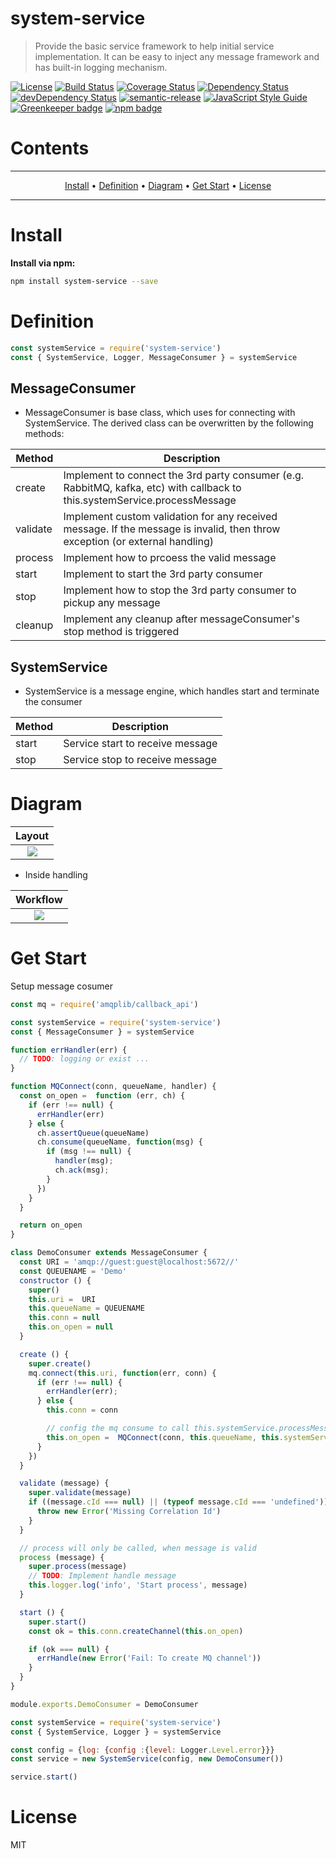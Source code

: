 # system-service
> Provide the basic service framework to help initial service implementation.  It can be easy to inject any message framework and has built-in logging mechanism.

[![License](https://img.shields.io/badge/license-MIT-green.svg)](https://github.com/leocwlam/system-service/blob/master/LICENSE)
[![Build Status](https://travis-ci.org/leocwlam/system-service.svg?branch=master)](https://travis-ci.org/leocwlam/system-service)
[![Coverage Status](https://coveralls.io/repos/github/leocwlam/system-service/badge.svg?branch=master)](https://coveralls.io/github/leocwlam/system-service?branch=master)
[![Dependency Status](https://david-dm.org/leocwlam/system-service.svg)](https://david-dm.org/leocwlam/system-service)
[![devDependency Status](https://david-dm.org/leocwlam/system-service/dev-status.svg)](https://david-dm.org/leocwlam/system-service?type=dev)
[![semantic-release](https://img.shields.io/badge/%20%20%F0%9F%93%A6%F0%9F%9A%80-semantic--release-e10079.svg)](https://github.com/semantic-release/semantic-release)
[![JavaScript Style Guide](https://img.shields.io/badge/code_style-standard-brightgreen.svg)](https://standardjs.com)
[![Greenkeeper badge](https://badges.greenkeeper.io/leocwlam/system-service.svg)](https://greenkeeper.io/)
[![npm badge](https://img.shields.io/npm/v/system-service/latest.svg)](https://www.npmjs.com/package/system-service)

# Contents
-------

<p align="center">
    <a href="#install">Install</a> &bull;
    <a href="#definition">Definition</a> &bull;
    <a href="#diagram">Diagram</a> &bull;
    <a href="#get-start">Get Start</a> &bull;
    <a href="#license">License</a>
</p>

-------

# <a name="install"></a>Install
**Install via npm:**
``` bash
npm install system-service --save
```


# <a name="definition"></a>Definition
``` js
const systemService = require('system-service')
const { SystemService, Logger, MessageConsumer } = systemService
```

## MessageConsumer
- MessageConsumer is base class, which uses for connecting with SystemService.  The derived class can be overwritten by the following methods:

| Method   | Description                                                                                                                  |
|----------|------------------------------------------------------------------------------------------------------------------------------|
| create   | Implement to connect the 3rd party consumer (e.g. RabbitMQ, kafka, etc) with callback to this.systemService.processMessage   |
| validate | Implement custom validation for any received message. If the message is invalid, then throw exception (or external handling) |
| process  | Implement how to prcoess the valid message                                                                                   |
| start    | Implement to start the 3rd party consumer                                                                                    |
| stop     | Implement how to stop the 3rd party consumer to pickup any message                                                           |
| cleanup  | Implement any cleanup after messageConsumer's stop method is triggered                                                       |

## SystemService
- SystemService is a message engine, which handles start and terminate the consumer

| Method | Description                      |
|--------|----------------------------------|
| start  | Service start to receive message |
| stop   | Service stop to receive message  |

# <a name="diagram"></a>Diagram

| Layout |
|--------|
|<div align="center"><img src="./docs/system-service.png" /></div>|

- Inside handling

| Workflow |
|----------|
|<div align="center"><img src="./docs/workflow.png" /></div>|

# <a name="get-start"></a>Get Start
Setup message cosumer
``` js
const mq = require('amqplib/callback_api')

const systemService = require('system-service')
const { MessageConsumer } = systemService

function errHandler(err) {
  // TODO: logging or exist ...
}

function MQConnect(conn, queueName, handler) {
  const on_open =  function (err, ch) {
    if (err !== null) {
      errHandler(err)
    } else {
      ch.assertQueue(queueName)
      ch.consume(queueName, function(msg) {
        if (msg !== null) {
          handler(msg);
          ch.ack(msg);
        }
      })
    }
  }

  return on_open
}

class DemoConsumer extends MessageConsumer {
  const URI = 'amqp://guest:guest@localhost:5672//'
  const QUEUENAME = 'Demo'
  constructor () {
    super()
    this.uri =  URI
    this.queueName = QUEUENAME
    this.conn = null
    this.on_open = null
  }

  create () {
    super.create()
    mq.connect(this.uri, function(err, conn) {
      if (err !== null) {
        errHandler(err);
      } else {
        this.conn = conn

        // config the mq consume to call this.systemService.processMessage
        this.on_open =  MQConnect(conn, this.queueName, this.systemService.processMessage);
      }
    })
  }

  validate (message) {
    super.validate(message)
    if ((message.cId === null) || (typeof message.cId === 'undefined')) {
      throw new Error('Missing Correlation Id')
    }
  }

  // process will only be called, when message is valid
  process (message) {
    super.process(message)
    // TODO: Implement handle message
    this.logger.log('info', 'Start process', message)
  }

  start () {
    super.start()
    const ok = this.conn.createChannel(this.on_open)

    if (ok === null) {
      errHandle(new Error('Fail: To create MQ channel'))
    }
  }
}

module.exports.DemoConsumer = DemoConsumer
```

``` js
const systemService = require('system-service')
const { SystemService, Logger } = systemService

const config = {log: {config :{level: Logger.Level.error}}}
const service = new SystemService(config, new DemoConsumer())

service.start()
```

# <a name="license"></a>License
MIT
